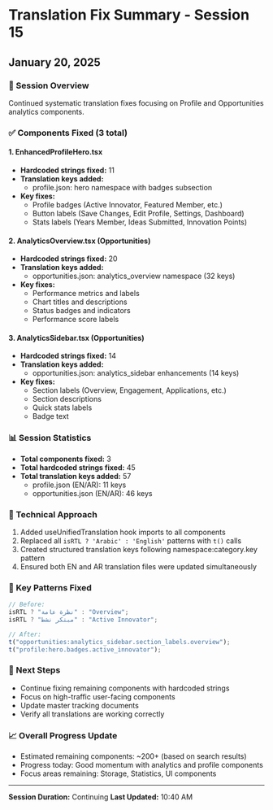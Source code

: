 # Translation Fix Summary - Session 15

## January 20, 2025

### 🎯 Session Overview

Continued systematic translation fixes focusing on Profile and Opportunities analytics components.

### ✅ Components Fixed (3 total)

#### 1. EnhancedProfileHero.tsx

- **Hardcoded strings fixed:** 11
- **Translation keys added:**
  - profile.json: hero namespace with badges subsection
- **Key fixes:**
  - Profile badges (Active Innovator, Featured Member, etc.)
  - Button labels (Save Changes, Edit Profile, Settings, Dashboard)
  - Stats labels (Years Member, Ideas Submitted, Innovation Points)

#### 2. AnalyticsOverview.tsx (Opportunities)

- **Hardcoded strings fixed:** 20
- **Translation keys added:**
  - opportunities.json: analytics_overview namespace (32 keys)
- **Key fixes:**
  - Performance metrics and labels
  - Chart titles and descriptions
  - Status badges and indicators
  - Performance score labels

#### 3. AnalyticsSidebar.tsx (Opportunities)

- **Hardcoded strings fixed:** 14
- **Translation keys added:**
  - opportunities.json: analytics_sidebar enhancements (14 keys)
- **Key fixes:**
  - Section labels (Overview, Engagement, Applications, etc.)
  - Section descriptions
  - Quick stats labels
  - Badge text

### 📊 Session Statistics

- **Total components fixed:** 3
- **Total hardcoded strings fixed:** 45
- **Total translation keys added:** 57
  - profile.json (EN/AR): 11 keys
  - opportunities.json (EN/AR): 46 keys

### 🔧 Technical Approach

1. Added useUnifiedTranslation hook imports to all components
2. Replaced all `isRTL ? 'Arabic' : 'English'` patterns with `t()` calls
3. Created structured translation keys following namespace:category.key pattern
4. Ensured both EN and AR translation files were updated simultaneously

### 📝 Key Patterns Fixed

```javascript
// Before:
isRTL ? "نظرة عامة" : "Overview";
isRTL ? "مبتكر نشط" : "Active Innovator";

// After:
t("opportunities:analytics_sidebar.section_labels.overview");
t("profile:hero.badges.active_innovator");
```

### 🚀 Next Steps

- Continue fixing remaining components with hardcoded strings
- Focus on high-traffic user-facing components
- Update master tracking documents
- Verify all translations are working correctly

### 📈 Overall Progress Update

- Estimated remaining components: ~200+ (based on search results)
- Progress today: Good momentum with analytics and profile components
- Focus areas remaining: Storage, Statistics, UI components

---

**Session Duration:** Continuing
**Last Updated:** 10:40 AM
